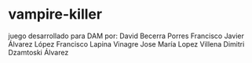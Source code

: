 # vampire-killer
juego desarrollado para DAM por:
David Becerra Porres
Francisco Javier Álvarez López
Francisco Lapina Vinagre
Jose María Lopez Villena
Dimitri Dzamtoski Álvarez

